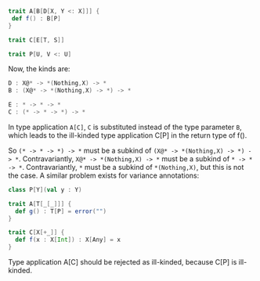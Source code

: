```scala
trait A[B[D[X, Y <: X]]] {
 def f() : B[P]
}

trait C[E[T, S]]

trait P[U, V <: U]
```

Now, the kinds are:

```scala
D : X@* -> *(Nothing,X) -> *
B : (X@* -> *(Nothing,X) -> *) -> *

E : * -> * -> *
C : (* -> * -> *) -> *
```

In type application `A[C]`, `C` is substituted instead of the type parameter `B`, which leads to the ill-kinded type application C[P] in the return type of f().

So `(* -> * -> *) -> *` must be a subkind of `(X@* -> *(Nothing,X) -> *) -> *`.
Contravariantly, `X@* -> *(Nothing,X) -> *` must be a subkind of `* -> * -> *`.
Contravariantly, `*` must be a subkind of `*(Nothing,X)`, but this is not the case. 
A similar problem exists for variance annotations:

```scala
class P[Y](val y : Y)

trait A[T[_[_]]] {
  def g() : T[P] = error("")
}

trait C[X[+_]] {
  def f(x : X[Int]) : X[Any] = x
}
```

Type application A[C] should be rejected as ill-kinded, because C[P] is ill-kinded.
